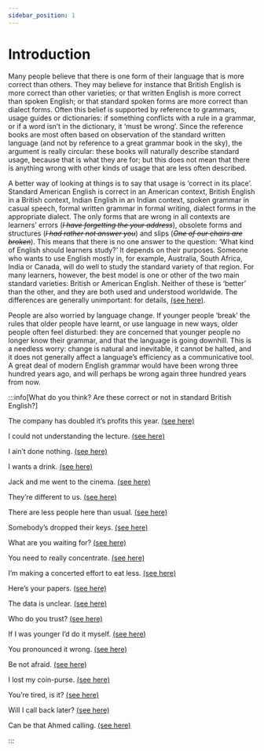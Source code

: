```yaml
---
sidebar_position: 1
---
```


# Introduction

Many people believe that there is one form of their language that is more correct than others. They may believe for instance that British English is more correct than other varieties; or that written English is more correct than spoken English; or that standard spoken forms are more correct than dialect forms. Often this belief is supported by reference to grammars, usage guides or dictionaries: if something conflicts with a rule in a grammar, or if a word isn’t in the dictionary, it ‘must be wrong’. Since the reference books are most often based on observation of the standard written language (and not by reference to a great grammar book in the sky), the argument is really circular: these books will naturally describe standard usage, because that is what they are for; but this does not mean that there is anything wrong with other kinds of usage that are less often described.

A better way of looking at things is to say that usage is ‘correct in its place’. Standard American English is correct in an American context, British English in a British context, Indian English in an Indian context, spoken grammar in casual speech, formal written grammar in formal writing, dialect forms in the appropriate dialect. The only forms that are wrong in all contexts are learners’ errors (*~~I have forgetting the your address~~*), obsolete forms and structures (*~~I had rather not answer you~~*) and slips (*~~One of our chairs are broken~~*). This means that there is no one answer to the question: ‘What kind of English should learners study?’ It depends on their purposes. Someone who wants to use English mostly in, for example, Australia, South Africa, India or Canada, will do well to study the standard variety of that region. For many learners, however, the best model is one or other of the two main standard varieties: British or American English. Neither of these is ‘better’ than the other, and they are both used and understood worldwide. The differences are generally unimportant: for details, [(see here)](./american-and-british-english).

People are also worried by language change. If younger people ‘break’ the rules that older people have learnt, or use language in new ways, older people often feel disturbed: they are concerned that younger people no longer know their grammar, and that the language is going downhill. This is a needless worry: change is natural and inevitable, it cannot be halted, and it does not generally affect a language’s efficiency as a communicative tool. A great deal of modern English grammar would have been wrong three hundred years ago, and will perhaps be wrong again three hundred years from now.

:::info[What do you think? Are these correct or not in standard British English?]

The company has doubled it’s profits this year. [(see here)](./correctness#slips-and-mistakes-he-works-in-wildlife-conversation)

I could not understanding the lecture. [(see here)](./correctness#slips-and-mistakes-he-works-in-wildlife-conversation)

I ain’t done nothing. [(see here)](./correctness#dialect-forms-i-aint-done-nothing)

I wants a drink. [(see here)](./correctness#dialect-forms-i-aint-done-nothing)

Jack and me went to the cinema. [(see here)](./correctness#divided-usage-different-from-different-to)

They’re different to us. [(see here)](./correctness#divided-usage-different-from-different-to)

There are less people here than usual. [(see here)](./correctness#divided-usage-different-from-different-to)

Somebody’s dropped their keys. [(see here)](./correctness#divided-usage-different-from-different-to)

What are you waiting for? [(see here)](./correctness#prescriptive-and-descriptive-rules)

You need to really concentrate. [(see here)](./correctness#prescriptive-and-descriptive-rules)

I’m making a concerted effort to eat less. [(see here)](./correctness#when-do-mistakes-become-correct-a-concerted-effort)

Here’s your papers. [(see here)](./changes-in-english#underground-forms-become-respectable)

The data is unclear. [(see here)](./changes-in-english#mistakes-become-part-of-the-language)

Who do you trust? [(see here)](./changes-in-english#some-more-examples-of-changes-in-modern-british-english)

If I was younger I’d do it myself. [(see here)](./changes-in-english#some-more-examples-of-changes-in-modern-british-english)

You pronounced it wrong. [(see here)](./changes-in-english#some-more-examples-of-changes-in-modern-british-english)

Be not afraid. [(see here)](./changes-in-english#older-english-verb-forms-tell-me-what-thou-knowest)

I lost my coin-purse. [(see here)](./american-and-british-english#vocabulary-sidewalkpavement)

You’re tired, is it? [(see here)](./other-varieties-of-english#non-native-varieties)

Will I call back later? [(see here)](./other-varieties-of-english#notes-on-some-varieties)

Can be that Ahmed calling. [(see here)](./other-varieties-of-english#notes-on-some-varieties)

:::
